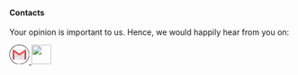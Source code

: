 #### Contacts

Your opinion is important to us. Hence, we would
happily hear from you on:


<div class ="social">

<a href="https://mail.google.com/mail/u/0/#inbox" title="Gmail" alt="Gmail">
<svg  xmlns="http://www.w3.org/2000/svg" x="0px" y="0px"
width="35" height="35"
viewBox="0 0 170 170"
style=" fill:#000000;"><g fill="none" fill-rule="nonzero" stroke="none" stroke-width="1" stroke-linecap="butt" stroke-linejoin="miter" stroke-miterlimit="10" stroke-dasharray="" stroke-dashoffset="0" font-family="none" font-weight="none" font-size="none" text-anchor="none" style="mix-blend-mode: normal"><path d="M0,172v-172h172v172z" fill="none"></path><path d="M0,86c0,-47.49649 38.50351,-86 86,-86c47.49649,0 86,38.50351 86,86c0,47.49649 -38.50351,86 -86,86c-47.49649,0 -86,-38.50351 -86,-86zM86,168.56c45.59663,0 82.56,-36.96337 82.56,-82.56c0,-45.59663 -36.96337,-82.56 -82.56,-82.56c-45.59663,0 -82.56,36.96337 -82.56,82.56c0,45.59663 36.96337,82.56 82.56,82.56z" fill="#000000"></path><g><path d="M37.38611,129.35833h97.22778c5.07949,0 9.19722,-4.11773 9.19722,-9.19722v-68.32222c0,-5.07949 -4.11773,-9.19722 -9.19722,-9.19722h-97.22778c-5.07949,0 -9.19722,4.11773 -9.19722,9.19722v68.32222c0,5.07949 4.11773,9.19722 9.19722,9.19722z" fill="#e0e0e0"></path><path d="M91.25556,129.35833h43.35833c5.07949,0 9.19722,-4.11773 9.19722,-9.19722v-68.32222c0,-5.07949 -4.11773,-9.19722 -9.19722,-9.19722h-97.22778c-5.07949,0 -9.19722,4.11773 -9.19722,9.19722z" fill="#d9d9d9"></path><path d="M40.65769,129.35833h93.95619c5.07949,0 9.19722,-4.11773 9.19722,-9.19722v-67.00833z" fill="#eeeeee"></path><path d="M90.58547,129.35833h44.02842c5.07949,0 9.19722,-4.11773 9.19722,-9.19722v-67.00833l-71.55176,52.86038z" fill="#e0e0e0"></path><path d="M134.61389,47.89722h-97.22778c-5.07949,0 -9.19722,-1.13783 -9.19722,3.94167v68.32222c0,5.07949 4.11773,9.19722 9.19722,9.19722h3.94167v-74.89167h89.34444v74.89167h3.94167c5.07949,0 9.19722,-4.11773 9.19722,-9.19722v-68.32222c0,-5.07949 -4.11773,-3.94167 -9.19722,-3.94167z" fill="#ca3737"></path><path d="M134.61389,42.64167h-48.61389h-48.61389c-5.07949,0 -9.19722,4.03627 -9.19722,9.19722c0,3.1691 3.98897,5.93352 3.98897,5.93352l53.82214,38.09752l53.82214,-38.09489c0,0 3.98897,-2.76705 3.98897,-5.93352c0,-5.16358 -4.11773,-9.19985 -9.19722,-9.19985z" fill="#f5f5f5"></path><path d="M136.57421,42.85714l-50.57421,35.25952l-50.57421,-35.25952c-4.13612,0.88556 -7.2369,4.50664 -7.2369,8.98174c0,3.1691 3.98897,5.93352 3.98897,5.93352l53.82214,38.09752l53.82214,-38.09489c0,0 3.98897,-2.76705 3.98897,-5.93352c0,-4.47773 -3.10078,-8.09881 -7.2369,-8.98437z" fill="#e84f4b"></path></g><path d="M86,172c-47.49649,0 -86,-38.50351 -86,-86v0c0,-47.49649 38.50351,-86 86,-86v0c47.49649,0 86,38.50351 86,86v0c0,47.49649 -38.50351,86 -86,86z" fill="none"></path><path d="M86,168.56c-45.59663,0 -82.56,-36.96337 -82.56,-82.56v0c0,-45.59663 36.96337,-82.56 82.56,-82.56v0c45.59663,0 82.56,36.96337 82.56,82.56v0c0,45.59663 -36.96337,82.56 -82.56,82.56z" fill="none"></path></g></svg>
</a>

<a href="tel: +46 700 19 79 15">
<img src="image/call.png" width="35px" height="35px">
</a>
</div>

